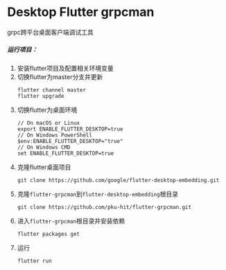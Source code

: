 # Desktop Flutter grpcman

grpc跨平台桌面客户端调试工具

##### 运行项目：
1. 安装flutter项目及配置相关环境变量
2. 切换flutter为master分支并更新 
   ```
   flutter channel master
   flutter upgrade
   ```
3. 切换flutter为桌面环境
   ```
   // On macOS or Linux
   export ENABLE_FLUTTER_DESKTOP=true
   // On Windows PowerShell
   $env:ENABLE_FLUTTER_DESKTOP="true"
   // On Windows CMD
   set ENABLE_FLUTTER_DESKTOP=true
   ```
4. 克隆flutter桌面项目
   ```
   git clone https://github.com/google/flutter-desktop-embedding.git
   ```
5. 克隆`flutter-grpcman`到`flutter-desktop-embedding`根目录
   ```
   git clone https://github.com/pku-hit/flutter-grpcman.git
   ```
6. 进入`flutter-grpcman`根目录并安装依赖
   ```
   flutter packages get
   ```
7. 运行
   ```
   flutter run
   ```